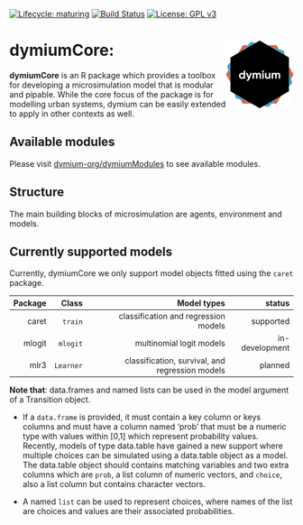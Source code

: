 
<!-- README.md is generated from README.Rmd. Please edit that file -->

<!-- badges: start -->

[![Lifecycle:
maturing](https://img.shields.io/badge/lifecycle-maturing-blue.svg)](https://www.tidyverse.org/lifecycle/#maturing)
[![Build Status](https://travis-ci.org/dymium-org/dymiumCore.svg?branch=master)](https://travis-ci.org/dymium-org/dymiumCore)
[![License: GPL
v3](https://img.shields.io/badge/License-GPL%20v3-blue.svg)](https://www.gnu.org/licenses/gpl-3.0)
<!-- badges: end -->

# dymiumCore: <img src="man/figures/logo.png" align="right" alt="" width="120" />

**dymiumCore** is an R package which provides a toolbox for developing a
microsimulation model that is modular and pipable. While the core focus
of the package is for modelling urban systems, dymium can be easily
extended to apply in other contexts as well.

## Available modules

Please visit
[dymium-org/dymiumModules](https://github.com/dymium-org/dymiumModules)
to see available modules.

## Structure

The main building blocks of microsimulation are agents, environment and
models.

## Currently supported models

Currently, dymiumCore we only support model objects fitted using the
`caret` package.

| Package |     Class |                                     Model types |         status |
| ------: | --------: | ----------------------------------------------: | -------------: |
|   caret |   `train` |            classification and regression models |      supported |
|  mlogit |  `mlogit` |                        multinomial logit models | in-development |
|    mlr3 | `Learner` | classification, survival, and regression models |        planned |

**Note that**: data.frames and named lists can be used in the model
argument of a Transition object.

  - If a `data.frame` is provided, it must contain a key column or keys
    columns and must have a column named ‘prob’ that must be a numeric
    type with values within \[0,1\] which represent probability values.
    Recently, models of type data.table have gained a new support where
    multiple choices can be simulated using a data.table object as a
    model. The data.table object should contains matching variables and
    two extra columns which are `prob`, a list column of numeric
    vectors, and `choice`, also a list column but contains character
    vectors.

  - A named `list` can be used to represent choices, where names of the
    list are choices and values are their associated probabilities.
